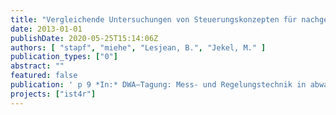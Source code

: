 ```yaml
---
title: "Vergleichende Untersuchungen von Steuerungskonzepten für nachgeschaltete Ozonanlagen"
date: 2013-01-01
publishDate: 2020-05-25T15:14:06Z
authors: [ "stapf", "miehe", "Lesjean, B.", "Jekel, M." ]
publication_types: ["0"]
abstract: ""
featured: false
publication: ' p 9 *In:* DWA–Tagung: Mess- und Regelungstechnik in abwassertechnischen Anlagen. Fulda, Germany. 15-16 October 2013'
projects: ["ist4r"]
---
```


